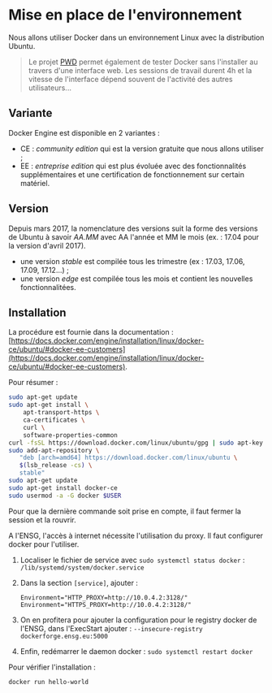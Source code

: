 
# Mise en place de l'environnement

Nous allons utiliser Docker dans un environnement Linux avec la distribution Ubuntu. 

> Le projet [PWD](http://play-with-docker.com) permet également de tester Docker sans l'installer au travers d'une interface web. Les sessions de travail durent 4h et la vitesse de l'interface dépend souvent de l'activité des autres utilisateurs...

## Variante

Docker Engine est disponible en 2 variantes :
- CE : *community edition* qui est la version gratuite que nous allons utiliser ;
- EE : *entreprise edition* qui est plus évoluée avec des fonctionnalités supplémentaires et une certification de fonctionnement sur certain matériel.

## Version

Depuis mars 2017, la nomenclature des versions suit la forme des versions de Ubuntu à savoir *AA.MM* avec AA l'année et MM le mois (ex. : 17.04 pour la version d'avril 2017).

- une version *stable* est compilée tous les trimestre (ex : 17.03, 17.06, 17.09, 17.12...) ;
- une version *edge* est compilée tous les mois et contient les nouvelles fonctionnalitées.

## Installation

La procédure est fournie dans la documentation : [https://docs.docker.com/engine/installation/linux/docker-ce/ubuntu/#docker-ee-customers](https://docs.docker.com/engine/installation/linux/docker-ce/ubuntu/#docker-ee-customers).

Pour résumer :

```bash
sudo apt-get update
sudo apt-get install \
    apt-transport-https \
    ca-certificates \
    curl \
    software-properties-common
curl -fsSL https://download.docker.com/linux/ubuntu/gpg | sudo apt-key add -
sudo add-apt-repository \
   "deb [arch=amd64] https://download.docker.com/linux/ubuntu \
   $(lsb_release -cs) \
   stable"
sudo apt-get update
sudo apt-get install docker-ce
sudo usermod -a -G docker $USER
```

Pour que la dernière commande soit prise en compte, il faut fermer la session et la rouvrir.

A l'ENSG, l'accès à internet nécessite l'utilisation du proxy. Il faut configurer docker pour l'utiliser. 

1. Localiser le fichier de service avec `sudo systemctl status docker` : `/lib/systemd/system/docker.service`

2. Dans la section `[service]`, ajouter :

    ```
    Environment="HTTP_PROXY=http://10.0.4.2:3128/"
    Environment="HTTPS_PROXY=http://10.0.4.2:3128/"
    ```

3. On en profitera pour ajouter la configuration pour le registry docker de l'ENSG, dans l'ExecStart ajouter : `--insecure-registry dockerforge.ensg.eu:5000`

4. Enfin, redémarrer le daemon docker : `sudo systemctl restart docker`


Pour vérifier l'installation :
```
docker run hello-world
```